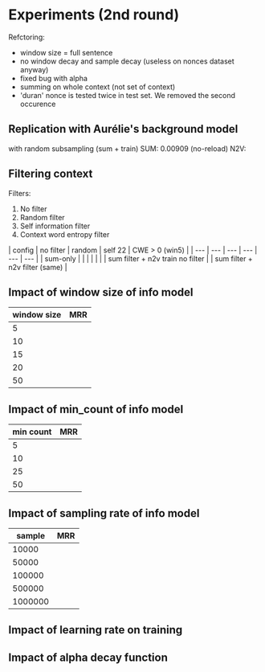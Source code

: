# Experiments (2nd round)

Refctoring:
- window size = full sentence
- no window decay and sample decay (useless on nonces dataset anyway)
- fixed bug with alpha
- summing on whole context (not set of context)
- 'duran' nonce is tested twice in test set. We removed the second occurence

## Replication with Aurélie's background model
with random subsampling (sum + train)
SUM: 0.00909 (no-reload)
N2V:

## Filtering context
Filters:
1. No filter
2. Random filter
3. Self information filter
4. Context word entropy filter

| config | no filter | random | self 22 | CWE > 0 (win5) |
| --- | --- | --- | --- | --- | --- |
| sum-only |  |  |  |  | |
| sum filter + n2v train no filter |
| sum filter + n2v filter (same) |

## Impact of window size of info model
| window size | MRR |
| --- | --- |
| 5 |  |
| 10 |  |
| 15 |  |
| 20 |  |
| 50 |  |

## Impact of min_count of info model
| min count | MRR |
| --- | --- |
| 5 |  |
| 10 |  |
| 25 |  |
| 50 |  |

## Impact of sampling rate of info model

| sample | MRR |
| --- | --- |
| 10000 |  |
| 50000 |  |
| 100000 |  |
| 500000 |  |
| 1000000 |  |

## Impact of learning rate on training

## Impact of alpha decay function
